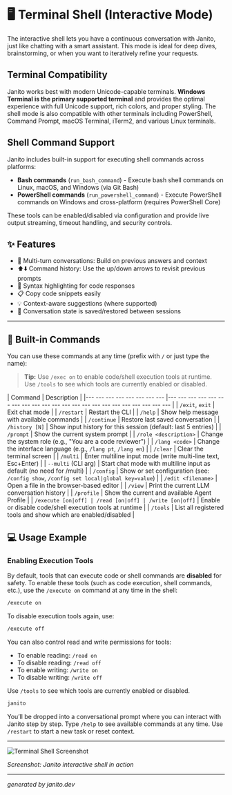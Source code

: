 # 🖥️ Terminal Shell (Interactive Mode)

The interactive shell lets you have a continuous conversation with Janito, just like chatting with a smart assistant. This mode is ideal for deep dives, brainstorming, or when you want to iteratively refine your requests.

## Terminal Compatibility

Janito works best with modern Unicode-capable terminals. **Windows Terminal is the primary supported terminal** and provides the optimal experience with full Unicode support, rich colors, and proper styling. The shell mode is also compatible with other terminals including PowerShell, Command Prompt, macOS Terminal, iTerm2, and various Linux terminals.

## Shell Command Support

Janito includes built-in support for executing shell commands across platforms:

- **Bash commands** (`run_bash_command`) - Execute bash shell commands on Linux, macOS, and Windows (via Git Bash)
- **PowerShell commands** (`run_powershell_command`) - Execute PowerShell commands on Windows and cross-platform (requires PowerShell Core)

These tools can be enabled/disabled via configuration and provide live output streaming, timeout handling, and security controls.

## ✨ Features

- 🔄 Multi-turn conversations: Build on previous answers and context
- ⬆️⬇️ Command history: Use the up/down arrows to revisit previous prompts
- 🎨 Syntax highlighting for code responses
- 📋 Copy code snippets easily
- 💡 Context-aware suggestions (where supported)
- 💾 Conversation state is saved/restored between sessions


--- 

## 📝 Built-in Commands

You can use these commands at any time (prefix with `/` or just type the name):

> **Tip:** Use `/exec on` to enable code/shell execution tools at runtime. Use `/tools` to see which tools are currently enabled or disabled.

| Command                | Description                                                      |
|--- --- --- --- --- --- --- --- |--- --- --- --- --- --- --- --- --- --- --- --- --- --- --- --- --- --- --- --- --- --- |
| `/exit`, `exit`        | Exit chat mode                                                   |
| `/restart`             | Restart the CLI                                                  |
| `/help`                | Show help message with available commands                        |
| `/continue`            | Restore last saved conversation                                  |
| `/history [N]`         | Show input history for this session (default: last 5 entries)    |
| `/prompt`              | Show the current system prompt                                   |
| `/role <description>`  | Change the system role (e.g., "You are a code reviewer")        |
| `/lang <code>`         | Change the interface language (e.g., `/lang pt`, `/lang en`)      |
| `/clear`               | Clear the terminal screen                                        |
| `/multi`               | Enter multiline input mode (write multi-line text, Esc+Enter)    |
| `--multi` (CLI arg)    | Start chat mode with multiline input as default (no need for /multi) |
| `/config`              | Show or set configuration (see: `/config show`, `/config set local|global key=value`) |
| `/edit <filename>`     | Open a file in the browser-based editor                          |
| `/view`                | Print the current LLM conversation history                       |
| `/profile`             | Show the current and available Agent Profile                     |
| `/execute [on|off] | /read [on|off] | /write [on|off]`       | Enable or disable code/shell execution tools at runtime          |
| `/tools`               | List all registered tools and show which are enabled/disabled     |



## 💻 Usage Example

### Enabling Execution Tools

By default, tools that can execute code or shell commands are **disabled** for safety. To enable these tools (such as code execution, shell commands, etc.), use the `/execute on` command at any time in the shell:

```sh
/execute on
```

To disable execution tools again, use:

```sh
/execute off
```

You can also control read and write permissions for tools:

- To enable reading: `/read on`
- To disable reading: `/read off`
- To enable writing: `/write on`
- To disable writing: `/write off`

Use `/tools` to see which tools are currently enabled or disabled.


```sh
janito
```

You’ll be dropped into a conversational prompt where you can interact with Janito step by step. Type `/help` to see available commands at any time. Use `/restart` to start a new task or reset context.

--- 

![Terminal Shell Screenshot](../imgs/terminal-shell.png)

*Screenshot: Janito interactive shell in action*

--- 

_generated by janito.dev_
